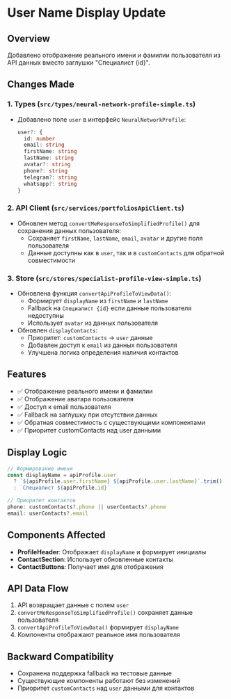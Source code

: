 # User Name Display Update

## Overview
Добавлено отображение реального имени и фамилии пользователя из API данных вместо заглушки "Специалист {id}".

## Changes Made

### 1. Types (`src/types/neural-network-profile-simple.ts`)
- Добавлено поле `user` в интерфейс `NeuralNetworkProfile`:
  ```typescript
  user?: {
    id: number
    email: string
    firstName: string
    lastName: string
    avatar?: string
    phone?: string
    telegram?: string
    whatsapp?: string
  }
  ```

### 2. API Client (`src/services/portfoliosApiClient.ts`)
- Обновлен метод `convertMeResponseToSimplifiedProfile()` для сохранения данных пользователя:
  - Сохраняет `firstName`, `lastName`, `email`, `avatar` и другие поля пользователя
  - Данные доступны как в `user`, так и в `customContacts` для обратной совместимости

### 3. Store (`src/stores/specialist-profile-view-simple.ts`)
- Обновлена функция `convertApiProfileToViewData()`:
  - Формирует `displayName` из `firstName` и `lastName`
  - Fallback на `Специалист {id}` если данные пользователя недоступны
  - Использует `avatar` из данных пользователя
- Обновлен `displayContacts`:
  - Приоритет: `customContacts` → `user` данные
  - Добавлен доступ к `email` из данных пользователя
  - Улучшена логика определения наличия контактов

## Features
- ✅ Отображение реального имени и фамилии
- ✅ Отображение аватара пользователя
- ✅ Доступ к email пользователя
- ✅ Fallback на заглушку при отсутствии данных
- ✅ Обратная совместимость с существующими компонентами
- ✅ Приоритет customContacts над user данными

## Display Logic
```typescript
// Формирование имени
const displayName = apiProfile.user 
  ? `${apiProfile.user.firstName} ${apiProfile.user.lastName}`.trim()
  : `Специалист ${apiProfile.id}`

// Приоритет контактов
phone: customContacts?.phone || userContacts?.phone
email: userContacts?.email
```

## Components Affected
- **ProfileHeader**: Отображает `displayName` и формирует инициалы
- **ContactSection**: Использует обновленные контакты
- **ContactButtons**: Получает имя для отображения

## API Data Flow
1. API возвращает данные с полем `user`
2. `convertMeResponseToSimplifiedProfile()` сохраняет данные пользователя
3. `convertApiProfileToViewData()` формирует `displayName`
4. Компоненты отображают реальное имя пользователя

## Backward Compatibility
- Сохранена поддержка fallback на тестовые данные
- Существующие компоненты работают без изменений
- Приоритет `customContacts` над `user` данными для контактов
